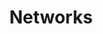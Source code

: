 ---
title: "Networks"
linkTitle: "Networks"
weight: 3
# description: >
#   The reason for existence
---